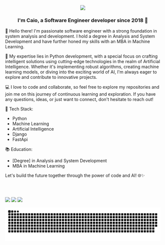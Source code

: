 <div align="center">
<img src="https://rishavanand.github.io/static/images/greetings.gif" align="center" style="width: 30%" />
</div>  
  

### <div align="center">I'm Caio, a Software Engineer developer since 2018 🚀</div>

👋 Hello there! I'm passionate software engineer with a strong foundation in system analysis and development. I hold a degree in Analysis and System Development and have further honed my skills with an MBA in Machine Learning.

🚀 My expertise lies in Python development, with a special focus on crafting intelligent solutions using cutting-edge technologies in the realm of Artificial Intelligence. Whether it's implementing robust algorithms, creating machine learning models, or diving into the exciting world of AI, I'm always eager to explore and contribute to innovative projects.

💻 I love to code and collaborate, so feel free to explore my repositories and join me on this journey of continuous learning and exploration. If you have any questions, ideas, or just want to connect, don't hesitate to reach out!

🔧 Tech Stack:
- Python
- Machine Learning
- Artificial Intelligence
- Django
- FastApi

📚 Education:
- [Degree] in Analysis and System Development
- MBA in Machine Learning

Let's build the future together through the power of code and AI! 🌐✨

<br/>  
  
  ##
 
<div> 
  <a href="https://instagram.com/caiomagri.py" target="_blank"><img src="https://img.shields.io/badge/-Instagram-%23E4405F?style=for-the-badge&logo=instagram&logoColor=white" target="_blank"></a>
  <a href = "mailto:kaioeduardofm@gmail.com"><img src="https://img.shields.io/badge/-Gmail-%23333?style=for-the-badge&logo=gmail&logoColor=white" target="_blank"></a>
  <a href="https://www.linkedin.com/in/caio-magri-318a42a1/" target="_blank"><img src="https://img.shields.io/badge/-LinkedIn-%230077B5?style=for-the-badge&logo=linkedin&logoColor=white" target="_blank"></a> 

 
 ![Snake animation](https://github.com/caiomagri/caiomagri/blob/output/github-contribution-grid-snake.svg)
 
</div>
